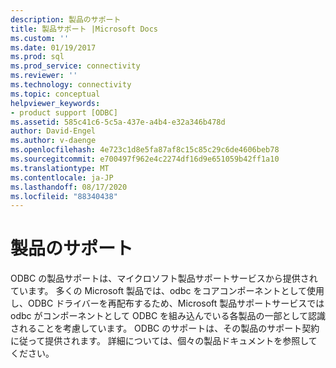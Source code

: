 ```yaml
---
description: 製品のサポート
title: 製品サポート |Microsoft Docs
ms.custom: ''
ms.date: 01/19/2017
ms.prod: sql
ms.prod_service: connectivity
ms.reviewer: ''
ms.technology: connectivity
ms.topic: conceptual
helpviewer_keywords:
- product support [ODBC]
ms.assetid: 585c41c6-5c5a-437e-a4b4-e32a346b478d
author: David-Engel
ms.author: v-daenge
ms.openlocfilehash: 4e723c1d8e5fa87af8c15c85c29c6de4606beb78
ms.sourcegitcommit: e700497f962e4c2274df16d9e651059b42ff1a10
ms.translationtype: MT
ms.contentlocale: ja-JP
ms.lasthandoff: 08/17/2020
ms.locfileid: "88340438"
---
```

# <a name="product-support"></a>製品のサポート
ODBC の製品サポートは、マイクロソフト製品サポートサービスから提供されています。 多くの Microsoft 製品では、odbc をコアコンポーネントとして使用し、ODBC ドライバーを再配布するため、Microsoft 製品サポートサービスでは odbc がコンポーネントとして ODBC を組み込んでいる各製品の一部として認識されることを考慮しています。 ODBC のサポートは、その製品のサポート契約に従って提供されます。 詳細については、個々の製品ドキュメントを参照してください。
